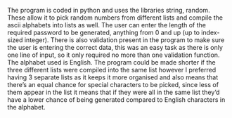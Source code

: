The program is coded in python and uses the libraries string, random. These allow it to pick random numbers from different lists and compile the ascii alphabets into lists as well. The user can enter the length of the required password to be generated, anything from 0 and up (up to index-sized integer). There is also validation present in the program to make sure the user is entering the correct data, this was an easy task as there is only one line of input, so it only required no more than one validation function. The alphabet used is English. The program could be made shorter if the three different lists were compiled into the same list however I preferred having 3 separate lists as it keeps it more organised and also means that there’s an equal chance for special characters to be picked, since less of them appear in the list it means that if they were all in the same list they’d have a lower chance of being generated compared to English characters in the alphabet.
